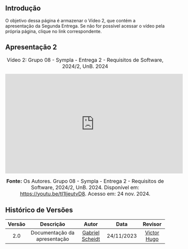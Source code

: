 ## Introdução

O objetivo dessa página é armazenar o Vídeo 2, que contém a apresentação da Segunda Entrega. Se não for possível acessar o vídeo pela própria página, clique no link correspondente.

## Apresentação 2
<div style="text-align: center">

<font size="3"><p style="text-align: center">Vídeo 2: Grupo 08 - Sympla - Entrega 2 - Requisitos de Software, 2024/2, UnB. 2024</p></font>


<iframe width="560" height="315" src="https://www.youtube.com/embed/tI1IjeutvD8?si=w8qq4uQ3YodAfTpP" title="YouTube video player" frameborder="0" allow="accelerometer; autoplay; clipboard-write; encrypted-media; gyroscope; picture-in-picture; web-share" referrerpolicy="strict-origin-when-cross-origin" allowfullscreen></iframe>

<font size="3"><p style="text-align: center"><b>Fonte:</b> Os Autores. Grupo 08 - Sympla - Entrega 2 - Requisitos de Software, 2024/2, UnB. 2024. Disponível em: <a href="https://youtu.be/tI1IjeutvD8">https://youtu.be/tI1IjeutvD8</a>. Acesso em: 24 nov. 2024.</p></font>
</div>

## Histórico de Versões

| Versão |          Descrição              |     Autor      |      Data      |   Revisor     | 
|:------:|:-------------------------------:|:--------------:|:--------------:|:-------------:|
2.0 |  Documentação da apresentação | [Gabriel Scheidt](https://github.com/Gxaite)| 24/11/2023 | [Victor Hugo](https://github.com/VHbernardes)